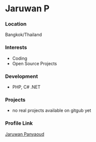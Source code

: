 # Jaruwan P

### Location

Bangkok/Thailand

### Interests

- Coding
- Open Source Projects

### Development

- PHP, C# .NET

### Projects

- no real projects available on gitgub yet

### Profile Link

[Jaruwan Panyaoud](https://github.com/praew1202)
